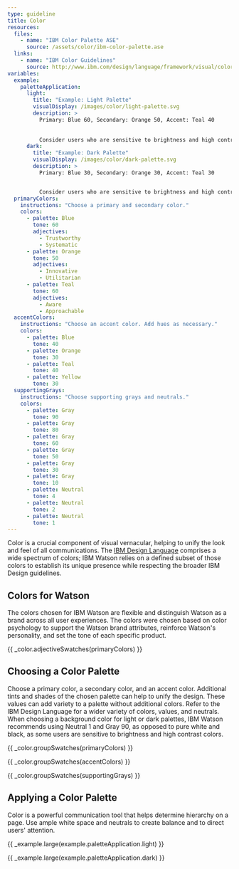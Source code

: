 ```yaml
---
type: guideline
title: Color
resources:
  files:
    - name: "IBM Color Palette ASE"
      source: /assets/color/ibm-color-palette.ase
  links:
    - name: "IBM Color Guidelines"
      source: http://www.ibm.com/design/language/framework/visual/color.shtml
variables:
  example:
    paletteApplication:
      light:
        title: "Example: Light Palette"
        visualDisplay: /images/color/light-palette.svg
        description: >
          Primary: Blue 60, Secondary: Orange 50, Accent: Teal 40
          
          
          Consider users who are sensitive to brightness and high contrast colors by using a neutral value as a background color instead of pure white.
      dark:
        title: "Example: Dark Palette"
        visualDisplay: /images/color/dark-palette.svg
        description: >
          Primary: Blue 30, Secondary: Orange 30, Accent: Teal 30


          Consider users who are sensitive to brightness and high contrast colors by using a gray value as a background color instead of pure black.
  primaryColors:
    instructions: "Choose a primary and secondary color."
    colors:
      - palette: Blue
        tone: 60
        adjectives:
          - Trustworthy
          - Systematic
      - palette: Orange
        tone: 50
        adjectives: 
          - Innovative
          - Utilitarian
      - palette: Teal
        tone: 60
        adjectives:
          - Aware
          - Approachable
  accentColors:
    instructions: "Choose an accent color. Add hues as necessary."
    colors:
      - palette: Blue
        tone: 40
      - palette: Orange
        tone: 30
      - palette: Teal
        tone: 40
      - palette: Yellow
        tone: 30
  supportingGrays:
    instructions: "Choose supporting grays and neutrals."
    colors:
      - palette: Gray
        tone: 90
      - palette: Gray
        tone: 80
      - palette: Gray
        tone: 60
      - palette: Gray
        tone: 50
      - palette: Gray
        tone: 30
      - palette: Gray
        tone: 10
      - palette: Neutral
        tone: 4
      - palette: Neutral
        tone: 2
      - palette: Neutral
        tone: 1
---
```


Color is a crucial component of visual vernacular, helping to unify the look and feel of all communications. The [IBM Design Language](http://www.ibm.com/design/language/framework/visual/color.shtml) comprises a wide spectrum of colors; IBM Watson relies on a defined subset of those colors to establish its unique presence while respecting the broader IBM Design guidelines.

## Colors for Watson

The colors chosen for IBM Watson are flexible and distinguish Watson as a brand across all user experiences. The colors were chosen based on color psychology to support the Watson brand attributes, reinforce Watson's personality, and set the tone of each specific product.

{{ _color.adjectiveSwatches(primaryColors) }}

## Choosing a Color Palette

Choose a primary color, a secondary color, and an accent color. Additional tints and shades of the chosen palette can help to unify the design. These values can add variety to a palette without additional colors. Refer to the IBM Design Language for a wider variety of colors, values, and neutrals. When choosing a background color for light or dark palettes, IBM Watson recommends using Neutral 1 and Gray 90, as opposed to pure white and black, as some users are sensitive to brightness and high contrast colors.

{{ _color.groupSwatches(primaryColors) }}

{{ _color.groupSwatches(accentColors) }}

{{ _color.groupSwatches(supportingGrays) }}

## Applying a Color Palette

Color is a powerful communication tool that helps determine hierarchy on a page. Use ample white space and neutrals to create balance and to direct users' attention.

{{ _example.large(example.paletteApplication.light) }}

{{ _example.large(example.paletteApplication.dark) }}
